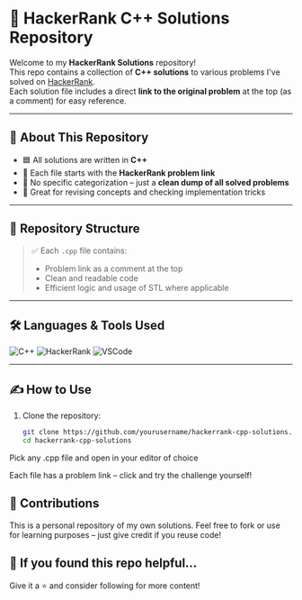 # 🚀 HackerRank C++ Solutions Repository

Welcome to my **HackerRank Solutions** repository!  
This repo contains a collection of **C++ solutions** to various problems I've solved on [HackerRank](https://www.hackerrank.com/).  
Each solution file includes a direct **link to the original problem** at the top (as a comment) for easy reference.

---

## 🧠 About This Repository

- 🟦 All solutions are written in **C++**
- 🔗 Each file starts with the **HackerRank problem link**
- 📁 No specific categorization – just a **clean dump of all solved problems**
- 📌 Great for revising concepts and checking implementation tricks

---

## 📂 Repository Structure


> ✅ Each `.cpp` file contains:
> - Problem link as a comment at the top  
> - Clean and readable code  
> - Efficient logic and usage of STL where applicable

---

## 🛠 Languages & Tools Used

![C++](https://img.shields.io/badge/C%2B%2B-00599C?style=for-the-badge&logo=c%2B%2B&logoColor=white)
![HackerRank](https://img.shields.io/badge/HackerRank-2EC866?style=for-the-badge&logo=hackerrank&logoColor=white)
![VSCode](https://img.shields.io/badge/Editor-VSCode-007ACC?style=for-the-badge&logo=visual-studio-code)

---

## ✍️ How to Use

1. Clone the repository:
   ```bash
   git clone https://github.com/yourusername/hackerrank-cpp-solutions.git
   cd hackerrank-cpp-solutions
Pick any .cpp file and open in your editor of choice

Each file has a problem link – click and try the challenge yourself!

## 🤝 Contributions
This is a personal repository of my own solutions.
Feel free to fork or use for learning purposes – just give credit if you reuse code!

## 🌟 If you found this repo helpful...
Give it a ⭐️ and consider following for more content!
